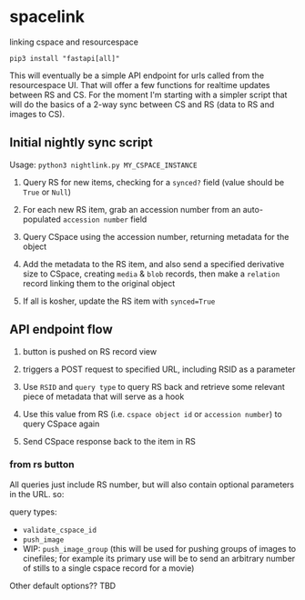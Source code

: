 # spacelink

linking cspace and resourcespace

`pip3 install "fastapi[all]"`

This will eventually be a simple API endpoint for urls called from the resourcespace UI. That will offer a few functions for realtime updates between RS and CS. For the moment I'm starting with a simpler script that will do the basics of a 2-way sync between CS and RS (data to RS and images to CS).


## Initial nightly sync script

Usage: `python3 nightlink.py MY_CSPACE_INSTANCE`

1) Query RS for new items, checking for a `synced?` field (value should be `True` or `Null`)

2) For each new RS item, grab an accession number from an auto-populated `accession number` field

3) Query CSpace using the accession number, returning metadata for the object

4) Add the metadata to the RS item, and also send a specified derivative size to
CSpace, creating `media` & `blob` records, then make a `relation` record linking them to the original object

5) If all is kosher, update the RS item with `synced=True`

## API endpoint flow

1) button is pushed on RS record view

2) triggers a POST request to specified URL, including RSID as a parameter

3) Use `RSID` and `query type` to query RS back and retrieve some relevant piece of metadata that will serve as a hook

4) Use this value from RS (i.e. `cspace object id` or `accession number`) to query CSpace again

5) Send CSpace response back to the item in RS


### from rs button

All queries just include RS number, but will also contain optional parameters in the URL. so:

query types:
 - `validate_cspace_id`
 - `push_image`
 - WIP: `push_image_group` (this will be used for pushing groups of images to cinefiles; for example its primary use will be to send an arbitrary number of stills to a single cspace record for a movie)

Other default options?? TBD
